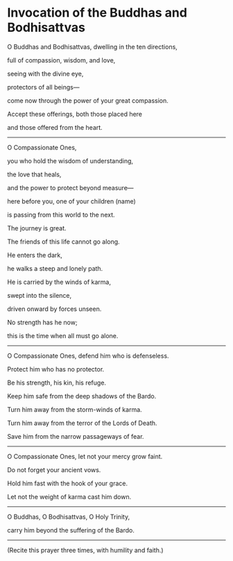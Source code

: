 # Invocation of the Buddhas and Bodhisattvas

O Buddhas and Bodhisattvas, dwelling in the ten directions,

full of compassion, wisdom, and love,

seeing with the divine eye,

protectors of all beings—

come now through the power of your great compassion.

Accept these offerings, both those placed here

and those offered from the heart.

---

O Compassionate Ones,

you who hold the wisdom of understanding,

the love that heals,

and the power to protect beyond measure—

here before you, one of your children (name)

is passing from this world to the next.

The journey is great.

The friends of this life cannot go along.

He enters the dark,

he walks a steep and lonely path.

He is carried by the winds of karma,

swept into the silence,

driven onward by forces unseen.

No strength has he now;

this is the time when all must go alone.

---

O Compassionate Ones, defend him who is defenseless.

Protect him who has no protector.

Be his strength, his kin, his refuge.

Keep him safe from the deep shadows of the Bardo.

Turn him away from the storm-winds of karma.

Turn him away from the terror of the Lords of Death.

Save him from the narrow passageways of fear.

---

O Compassionate Ones, let not your mercy grow faint.

Do not forget your ancient vows.

Hold him fast with the hook of your grace.

Let not the weight of karma cast him down.

---

O Buddhas, O Bodhisattvas, O Holy Trinity,

carry him beyond the suffering of the Bardo.

---

(Recite this prayer three times, with humility and faith.)
